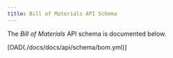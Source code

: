 ```yaml
---
title: Bill of Materials API Schema
---
```


The *Bill of Materials* API schema is documented below.

[OAD(./docs/docs/api/schema/bom.yml)]
